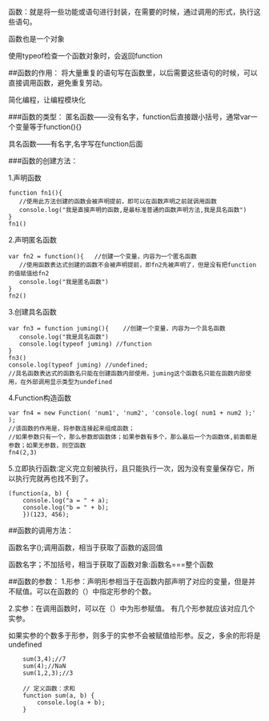 函数：就是将一些功能或语句进行封装，在需要的时候，通过调用的形式，执行这些语句。

函数也是一个对象

使用typeof检查一个函数对象时，会返回function

##函数的作用：
将大量重复的语句写在函数里，以后需要这些语句的时候，可以直接调用函数，避免重复劳动。

简化编程，让编程模块化


###函数的类型：
匿名函数——没有名字，function后直接跟小括号，通常var一个变量等于function(){}

具名函数——有名字,名字写在function后面

###函数的创建方法：

 1.声明函数
 
 ```
function fn1(){ 
    //使用此方法创建的函数会被声明提前，即可以在函数声明之前就调用函数
    console.log("我是直接声明的函数,是最标准普通的函数声明方法,我是具名函数")
}
fn1()

```

 2.声明匿名函数
 
 ```
var fn2 = function(){   //创建一个变量，内容为一个匿名函数
    //使用函数表达式创建的函数不会被声明提前，即fn2先被声明了，但是没有把function的值赋值给fn2
    console.log("我是匿名函数")
}
fn2()
```
 3.创建具名函数
 ```
var fn3 = function juming(){    //创建一个变量，内容为一个具名函数
    console.log("我是具名函数")
    console.log(typeof juming) //function
}
fn3()
console.log(typeof juming) //undefined;     
//具名函数表达式的函数名只能在创建函数内部使用，juming这个函数名只能在函数内部使用，在外部调用显示类型为undefined
```

 4.Function构造函数

 ```
var fn4 = new Function( 'num1', 'num2', 'console.log( num1 + num2 );' );
//该函数的作用是，将参数连接起来组成函数；
//如果参数只有一个，那么参数即函数体；如果参数有多个，那么最后一个为函数体,前面都是参数；如果无参数，则空函数
fn4(2,3)
```

5.立即执行函数:定义完立刻被执行，且只能执行一次，因为没有变量保存它，所以执行完就再也找不到了。
```
(function(a, b) {
    console.log("a = " + a);
    console.log("b = " + b);
    })(123, 456);
```

##函数的调用方法：

函数名字();调用函数，相当于获取了函数的返回值

函数名字；不加括号，相当于获取了函数对象:函数名===整个函数



##函数的参数：
1.形参：声明形参相当于在函数内部声明了对应的变量，但是并不赋值。可以在函数的（）中指定形参的个数。

2.实参：在调用函数时，可以在（）中为形参赋值。
有几个形参就应该对应几个实参。

如果实参的个数多于形参，则多于的实参不会被赋值给形参。反之，多余的形将是undefined

```
    sum(3,4);//7
    sum(4);//NaN
	sum(1,2,3);//3

	// 定义函数：求和
	function sum(a, b) {
		console.log(a + b);
	}
```